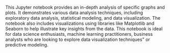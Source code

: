 This Jupyter notebook provides an in-depth analysis of specific graphs and plots. It demonstrates various data analysis techniques, including exploratory data analysis, statistical modeling, and data visualization. The notebook also includes visualizations using libraries like Matplotlib and Seaborn to help illustrate key insights from the data.
This notebook is ideal for data science enthusiasts, machine learning practitioners, business analysts who are looking to explore data visualization techniques" or predictive modeling.
